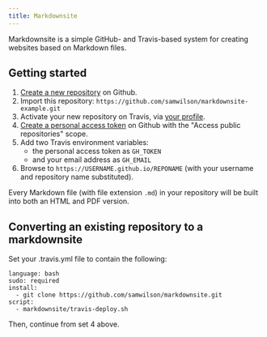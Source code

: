 ```yaml
---
title: Markdownsite
---
```


Markdownsite is a simple GitHub- and Travis-based system
for creating websites based on Markdown files.

## Getting started

1. [Create a new repository](https://github.com/new) on Github.
2. Import this repository:
   `https://github.com/samwilson/markdownsite-example.git`
3. Activate your new repository on Travis,
   via [your profile](https://travis-ci.org/profile/).
4. [Create a personal access token](https://github.com/settings/tokens) on Github
   with the "Access public repositories" scope.
5. Add two Travis environment variables:
   - the personal access token as `GH_TOKEN`
   - and your email address as `GH_EMAIL`
6. Browse to `https://USERNAME.github.io/REPONAME` (with your username and repository name substituted).

Every Markdown file (with file extension `.md`) in your repository
will be built into both an HTML and PDF version.

## Converting an existing repository to a markdownsite

Set your .travis.yml file to contain the following:

	language: bash
	sudo: required
	install:
	  - git clone https://github.com/samwilson/markdownsite.git
	script:
	  - markdownsite/travis-deploy.sh

Then, continue from set 4 above.
